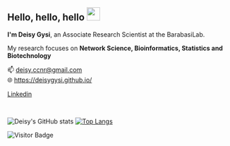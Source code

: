 ## Hello, hello, hello <img src="https://raw.githubusercontent.com/aemmadi/aemmadi/master/wave.gif" width="30px">
**I'm Deisy Gysi**, an Associate Research Scientist at the BarabasiLab.

My research focuses on **Network Science, Bioinformatics, Statistics and Biotechnology**

:mailbox:  deisy.ccnr@gmail.com
<br>
:globe_with_meridians: https://deisygysi.github.io/
<br>


[Linkedin](https://www.linkedin.com/in/deisy-morselli-gysi/)

<br>

![Deisy's GitHub stats](https://github-readme-stats.vercel.app/api?username=deisygysi&show_icons=true&theme=dracula)
[![Top Langs](https://github-readme-stats.vercel.app/api/top-langs/?username=deisygysi&hide=javascript,html,css,scss,Tex)](https://github.com/deisygysi/github-readme-stats)

![Visitor Badge](https://visitor-badge.laobi.icu/badge?page_id=deisygysi)
